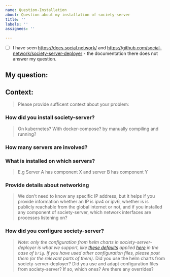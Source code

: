 ```yaml
---
name: Question-Installation
about: Question about my installation of society-server
title: ''
labels: ''
assignees: ''

---
```


* [ ] I have seen https://docs.social.network/ and https://github.com/social-network/society-server-deployer - the documentation there does not answer my question.

## My question:

## Context:

> Please provide sufficent context about your problem:

### How did you install society-server?

> On kubernetes? With docker-compose? by manually compiling and running?

### How many servers are involved?

### What is installed on which servers?

> E.g Server A has component X and server B has component Y

### Provide details about networking

> We don't need to know any specific IP address, but it helps if you provide information whether an IP is ipv4 or ipv6, whether is is publicly reachable from the global internet or not, and if you installed any component of society-server, which network interfaces are processes listening on?

### How did you configure society-server?

> *Note: only the configuration from helm charts in society-server-deployer is what we support, like [these defaults](https://github.com/social-network/society-server-deployer/blob/develop/charts/brig/values.yaml) applied [here](https://github.com/social-network/society-server-deployer/blob/develop/charts/brig/templates/configmap.yaml) in the case of `brig`. If you have used other configuration files, please post them (or the relevant parts of them).*
> Did you use the helm charts from society-server-deployer?
> Did you use and adapt configuration files from society-server? If so, which ones?
> Are there any overrides?
